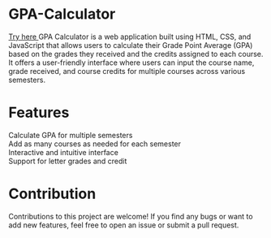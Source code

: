 # GPA-Calculator
<a href="https://gpa-calculator-shu4bham.vercel.app/"> Try here </a>
GPA Calculator is a web application built using HTML, CSS, and JavaScript that allows users to calculate their Grade Point Average (GPA) based on the grades they received and the credits assigned to each course. It offers a user-friendly interface where users can input the course name, grade received, and course credits for multiple courses across various semesters.

# Features
Calculate GPA for multiple semesters <br>
Add as many courses as needed for each semester <br>
Interactive and intuitive interface <br>
Support for letter grades and credit <br>

# Contribution
Contributions to this project are welcome! If you find any bugs or want to add new features, feel free to open an issue or submit a pull request.